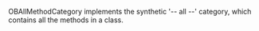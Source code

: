 OBAllMethodCategory implements the synthetic '-- all --' category, which contains all the methods in a class.